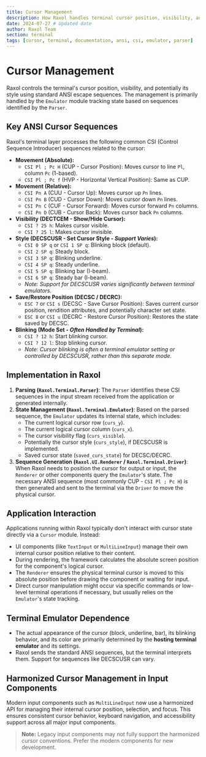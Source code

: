 ```yaml
---
title: Cursor Management
description: How Raxol handles terminal cursor position, visibility, and style via ANSI sequences.
date: 2024-07-27 # Updated date
author: Raxol Team
section: terminal
tags: [cursor, terminal, documentation, ansi, csi, emulator, parser]
---
```


# Cursor Management

Raxol controls the terminal's cursor position, visibility, and potentially its style using standard ANSI escape sequences. The management is primarily handled by the `Emulator` module tracking state based on sequences identified by the `Parser`.

## Key ANSI Cursor Sequences

Raxol's terminal layer processes the following common CSI (Control Sequence Introducer) sequences related to the cursor:

- **Movement (Absolute):**
  - `CSI Pl ; Pc H` (CUP - Cursor Position): Moves cursor to line `Pl`, column `Pc` (1-based).
  - `CSI Pl ; Pc f` (HVP - Horizontal Vertical Position): Same as CUP.
- **Movement (Relative):**
  - `CSI Pn A` (CUU - Cursor Up): Moves cursor up `Pn` lines.
  - `CSI Pn B` (CUD - Cursor Down): Moves cursor down `Pn` lines.
  - `CSI Pn C` (CUF - Cursor Forward): Moves cursor forward `Pn` columns.
  - `CSI Pn D` (CUB - Cursor Back): Moves cursor back `Pn` columns.
- **Visibility (DECTCEM - Show/Hide Cursor):**
  - `CSI ? 25 h`: Makes cursor visible.
  - `CSI ? 25 l`: Makes cursor invisible.
- **Style (DECSCUSR - Set Cursor Style - _Support Varies_):**
  - `CSI 0 SP q` or `CSI 1 SP q`: Blinking block (default).
  - `CSI 2 SP q`: Steady block.
  - `CSI 3 SP q`: Blinking underline.
  - `CSI 4 SP q`: Steady underline.
  - `CSI 5 SP q`: Blinking bar (I-beam).
  - `CSI 6 SP q`: Steady bar (I-beam).
  - _Note: Support for DECSCUSR varies significantly between terminal emulators._
- **Save/Restore Position (DECSC / DECRC):**
  - `ESC 7` or `CSI s` (DECSC - Save Cursor Position): Saves current cursor position, rendition attributes, and potentially character set state.
  - `ESC 8` or `CSI u` (DECRC - Restore Cursor Position): Restores the state saved by DECSC.
- **Blinking (Mode Set - _Often Handled by Terminal_):**
  - `CSI ? 12 h`: Start blinking cursor.
  - `CSI ? 12 l`: Stop blinking cursor.
  - _Note: Cursor blinking is often a terminal emulator setting or controlled by DECSCUSR, rather than this separate mode._

## Implementation in Raxol

1.  **Parsing (`Raxol.Terminal.Parser`)**: The `Parser` identifies these CSI sequences in the input stream received from the application or generated internally.
2.  **State Management (`Raxol.Terminal.Emulator`)**: Based on the parsed sequence, the `Emulator` updates its internal state, which includes:
    - The current logical cursor row (`curs_y`).
    - The current logical cursor column (`curs_x`).
    - The cursor visibility flag (`curs_visible`).
    - Potentially the cursor style (`curs_style`), if DECSCUSR is implemented.
    - Saved cursor state (`saved_curs_state`) for DECSC/DECRC.
3.  **Sequence Generation (`Raxol.UI.Renderer` / `Raxol.Terminal.Driver`)**: When Raxol needs to position the cursor for output or input, the `Renderer` or other components query the `Emulator`'s state. The necessary ANSI sequence (most commonly CUP - `CSI Pl ; Pc H`) is then generated and sent to the terminal via the `Driver` to move the physical cursor.

## Application Interaction

Applications running within Raxol typically don't interact with cursor state directly via a `Cursor` module. Instead:

- UI components (like `TextInput` or `MultiLineInput`) manage their own internal cursor position relative to their content.
- During rendering, the framework calculates the absolute screen position for the component's logical cursor.
- The `Renderer` ensures the physical terminal cursor is moved to this absolute position before drawing the component or waiting for input.
- Direct cursor manipulation might occur via specific commands or low-level terminal operations if necessary, but usually relies on the `Emulator`'s state tracking.

## Terminal Emulator Dependence

- The actual appearance of the cursor (block, underline, bar), its blinking behavior, and its color are primarily determined by the **hosting terminal emulator** and its settings.
- Raxol sends the standard ANSI sequences, but the terminal interprets them. Support for sequences like DECSCUSR can vary.

## Harmonized Cursor Management in Input Components

Modern input components such as `MultiLineInput` now use a harmonized API for managing their internal cursor position, selection, and focus. This ensures consistent cursor behavior, keyboard navigation, and accessibility support across all major input components.

<!-- TODO: Link to ../../03_component_reference/Elements.md#multilineinput removed due to missing file. -->

> **Note:** Legacy input components may not fully support the harmonized cursor conventions. Prefer the modern components for new development.
